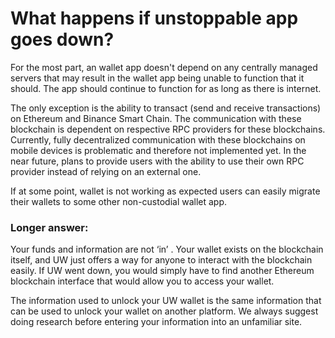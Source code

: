 # What happens if unstoppable app goes down?

For the most part, an wallet app doesn't depend on any centrally managed servers that may result in the wallet app being unable to function that it should. The app should continue to function for as long as there is internet.

The only exception is the ability to transact (send and receive transactions) on Ethereum and Binance Smart Chain. The communication with these blockchain is dependent on respective RPC providers for these blockchains. Currently, fully decentralized communication with these blockchains on mobile devices is problematic and therefore not implemented yet. In the near future, plans to provide users with the ability to use their own RPC provider instead of relying on an external one.

If at some point, wallet is not working as expected users can easily migrate their wallets to some other non-custodial wallet app.

### Longer answer:

Your funds and information are not ‘in’ . Your wallet exists on the blockchain itself, and UW just offers a way for anyone to interact with the blockchain easily. If UW went down, you would simply have to find another Ethereum blockchain interface that would allow you to access your wallet.

The information used to unlock your UW wallet is the same information that can be used to unlock your wallet on another platform. We always suggest doing research before entering your information into an unfamiliar site.
